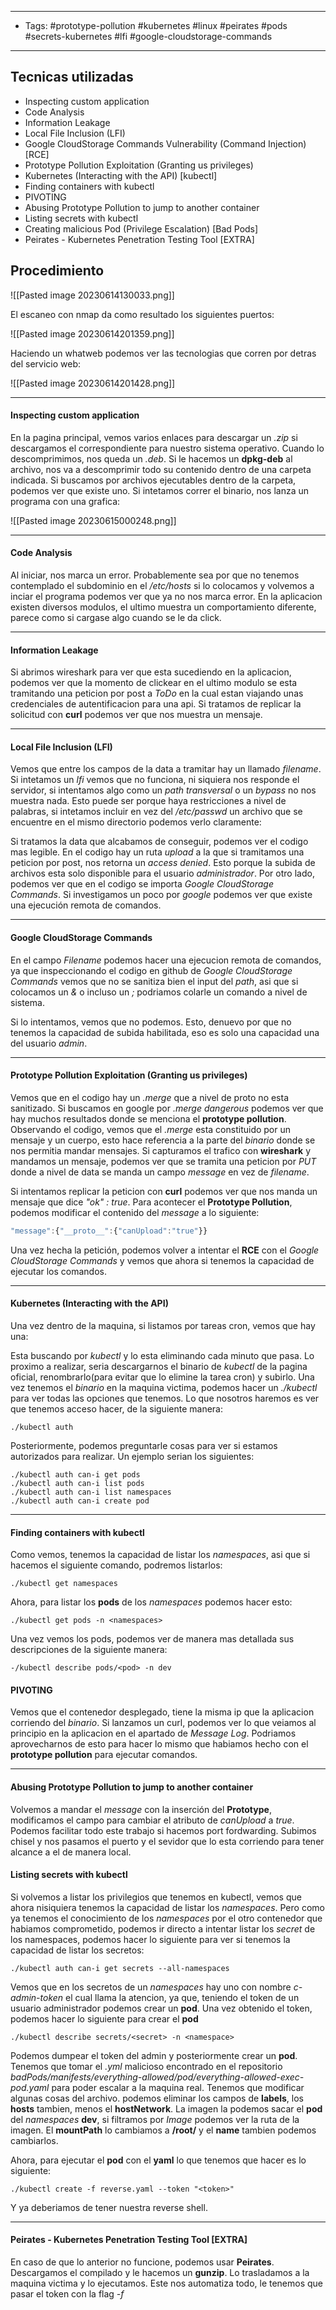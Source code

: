 --------
- Tags: #prototype-pollution #kubernetes #linux #peirates #pods #secrets-kubernetes #lfi #google-cloudstorage-commands
---------
## Tecnicas utilizadas

- Inspecting custom application  
- Code Analysis  
- Information Leakage  
- Local File Inclusion (LFI)  
- Google CloudStorage Commands Vulnerability (Command Injection) [RCE]  
- Prototype Pollution Exploitation (Granting us privileges)  
- Kubernetes (Interacting with the API) [kubectl]  
- Finding containers with kubectl  
- PIVOTING  
- Abusing Prototype Pollution to jump to another container  
- Listing secrets with kubectl  
- Creating malicious Pod (Privilege Escalation) [Bad Pods]  
- Peirates - Kubernetes Penetration Testing Tool [EXTRA]

## Procedimiento

![[Pasted image 20230614130033.png]]

El escaneo con nmap da como resultado los siguientes puertos:

![[Pasted image 20230614201359.png]]

Haciendo un whatweb podemos ver las tecnologias que corren por detras del servicio web:

![[Pasted image 20230614201428.png]]

--------------
#### Inspecting custom application  

En la pagina principal, vemos varios enlaces para descargar un *.zip* si descargamos el correspondiente para nuestro sistema operativo. Cuando lo descomprimimos, nos queda un *.deb*. Si le hacemos un **dpkg-deb** al archivo, nos va a descomprimir todo su contenido dentro de una carpeta indicada. Si buscamos por archivos ejecutables dentro de la carpeta, podemos ver que existe uno. Si intetamos correr el binario, nos lanza un programa con una grafica:

![[Pasted image 20230615000248.png]]

----------
#### Code Analysis 

Al iniciar, nos marca un error. Probablemente sea por que no tenemos contemplado el subdominio en el */etc/hosts* si lo colocamos y volvemos a inciar el programa podemos ver que ya no nos marca error. En la aplicacion existen diversos modulos, el ultimo muestra un comportamiento diferente, parece como si cargase algo cuando se le da click.

-----------
#### Information Leakage  

Si abrimos wireshark para ver que esta sucediendo en la aplicacion, podemos ver que la momento de clickear en el ultimo modulo se esta tramitando una peticion por post a *ToDo* en la cual estan viajando unas credenciales de autentificacion para una api.
Si tratamos de replicar la solicitud con **curl** podemos ver que nos muestra un mensaje.

----------
#### Local File Inclusion (LFI)  

Vemos que entre los campos de la data a tramitar hay  un llamado *filename*. Si intetamos un *lfi* vemos que no funciona, ni siquiera nos responde el servidor, si intentamos algo como un *path transversal* o un *bypass* no nos muestra nada.
Esto puede ser porque haya restricciones a nivel de palabras, si intetamos incluir en vez del */etc/passwd* un archivo que se encuentre en el mismo directorio podemos verlo claramente:



Si tratamos la data que alcabamos de conseguir, podemos ver el codigo mas legible. En el codigo hay un ruta *upload* a la que si tramitamos una peticion por post, nos retorna un *access denied*. Esto porque la subida de archivos esta solo disponible para el usuario *administrador*. Por otro lado, podemos ver que en el codigo se importa *Google CloudStorage Commands*. Si investigamos un poco por *google* podemos ver que existe una ejecución remota de comandos.

-------------
#### Google CloudStorage Commands

En el campo *Filename* podemos hacer una ejecucion remota de comandos, ya que inspeccionando el codigo en github de *Google CloudStorage Commands* vemos que no se sanitiza bien el input del *path*, asi que si colocamos un *&* o incluso un *;* podriamos colarle un comando a nivel de sistema.

Si lo intentamos, vemos que no podemos. Esto, denuevo por que no tenemos la capacidad de subida habilitada, eso es solo una capacidad una del usuario *admin*.

----------------
#### Prototype Pollution Exploitation (Granting us privileges) 

Vemos que en el codigo hay un *.merge* que a nivel de proto no esta sanitizado. Si buscamos en google por *.merge dangerous* podemos ver que hay muchos resultados donde se menciona el **prototype pollution**. 
Observando el codigo, vemos que el *.merge*  esta constituido por un mensaje y un cuerpo, esto hace referencia a la parte del *binario* donde se nos permitia mandar mensajes. Si capturamos el trafico con **wireshark** y mandamos un mensaje, podemos ver que se tramita una peticion por *PUT* donde a nivel de data se manda un campo *message* en vez de *filename*.

Si intentamos replicar la peticion con **curl** podemos ver que nos manda un mensaje que dice *"ok" : true*. Para acontecer el **Prototype Pollution**, podemos modificar el contenido del *message* a lo siguiente:

```js
"message":{"__proto__":{"canUpload":"true"}}
```

Una vez hecha la petición, podemos volver a intentar el **RCE** con el *Google CloudStorage Commands* y vemos que ahora si tenemos la capacidad de ejecutar los comandos.

---------------------
#### Kubernetes (Interacting with the API)

Una vez dentro de la maquina, si listamos por tareas cron, vemos que hay una:

Esta buscando por *kubectl* y lo esta eliminando cada minuto que pasa. Lo proximo a realizar, seria descargarnos el binario de *kubectl* de la pagina oficial, renombrarlo(para evitar que lo elimine la tarea cron) y subirlo. 
Una vez tenemos el *binario* en la maquina victima, podemos hacer un *./kubectl* para ver todas las opciones que tenemos.
Lo que nosotros haremos es ver que tenemos acceso hacer, de la siguiente manera:

	./kubectl auth

Posteriormente, podemos preguntarle cosas para ver si estamos autorizados para realizar. Un ejemplo serian los siguientes:

	./kubectl auth can-i get pods
	./kubectl auth can-i list pods
	./kubectl auth can-i list namespaces
	./kubectl auth can-i create pod

---------------
####  Finding containers with kubectl  

Como vemos, tenemos la capacidad de listar los *namespaces*, asi que si hacemos el siguiente comando, podremos listarlos:

	./kubectl get namespaces

Ahora, para listar los **pods** de los *namespaces* podemos hacer esto:

	./kubectl get pods -n <namespaces>

Una vez vemos los pods, podemos ver de manera mas detallada sus descripciones de la siguiente manera:

	-/kubectl describe pods/<pod> -n dev

#### PIVOTING  

Vemos que el contenedor desplegado, tiene la misma ip que la aplicacion corriendo del *binario*. Si lanzamos un curl, podemos ver lo que veiamos al principio en la aplicacion en el apartado de *Message Log*. Podriamos aprovecharnos de esto para hacer lo mismo que habiamos hecho con el **prototype pollution** para ejecutar comandos.

------------
#### Abusing Prototype Pollution to jump to another container

Volvemos a mandar el *message* con la inserción del **Prototype**, modificamos el campo para cambiar el atributo de *canUpload* a *true*. Podemos facilitar todo este trabajo si hacemos port fordwarding. Subimos chisel y nos pasamos el puerto y el sevidor que lo esta corriendo para tener alcance a el de manera local.

#### Listing secrets with kubectl  

Si volvemos a listar los privilegios que tenemos en kubectl, vemos que ahora nisiquiera tenemos la capacidad de listar los *namespaces*.
Pero como ya tenemos el conocimiento de los *namespaces* por el otro contenedor que habiamos comprometido, podemos ir directo a intentar listar los *secret* de los namespaces, podemos hacer lo siguiente para ver si tenemos la capacidad de listar los secretos:

	./kubectl auth can-i get secrets --all-namespaces

Vemos que en los secretos de un *namespaces* hay uno con nombre *c-admin-token* el cual llama la atencion, ya que, teniendo el token de un usuario administrador podemos crear un **pod**. Una vez obtenido el token, podemos hacer lo siguiente para crear el **pod**

	./kubectl describe secrets/<secret> -n <namespace>

Podemos dumpear el token del admin y posteriormente crear un **pod**. Tenemos que tomar el *.yml* malicioso encontrado en el repositorio *badPods/manifests/everything-allowed/pod/everything-allowed-exec-pod.yaml* para poder escalar a la maquina real.
Tenemos que modificar algunas cosas del archivo. podemos eliminar los campos de **labels**, los **hosts** tambien, menos el **hostNetwork**. La imagen la podemos sacar el **pod** del *namespaces* **dev**, si filtramos por *Image* podemos ver la ruta de la imagen. El **mountPath** lo cambiamos a **/root/** y el **name** tambien podemos cambiarlos.

Ahora, para ejecutar el **pod** con el **yaml** lo que tenemos que hacer es lo siguiente:

	./kubectl create -f reverse.yaml --token "<token>" 

Y ya deberiamos de tener nuestra reverse shell.

-----------
#### Peirates - Kubernetes Penetration Testing Tool [EXTRA]

En caso de que lo anterior no funcione, podemos usar **Peirates**. Descargamos el compilado y le hacemos un **gunzip**.
Lo trasladamos a la maquina victima y lo ejecutamos. Este nos automatiza todo, le tenemos que pasar el token con la flag *-f*